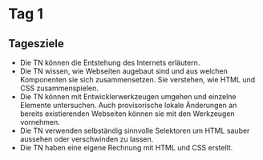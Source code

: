 # Tag 1

## Tagesziele

* Die TN können die Entstehung des Internets erläutern.
* Die TN wissen, wie Webseiten augebaut sind und aus welchen Komponenten sie sich zusammensetzen. Sie verstehen, wie HTML und CSS zusammenspielen.
* Die TN können mit Entwicklerwerkzeugen umgehen und einzelne Elemente untersuchen. Auch provisorische lokale Änderungen an bereits existierenden Webseiten können sie mit den Werkzeugen vornehmen.
* Die TN verwenden selbständig sinnvolle Selektoren um HTML sauber aussehen oder verschwinden zu lassen.
* Die TN haben eine eigene Rechnung mit HTML und CSS erstellt.



